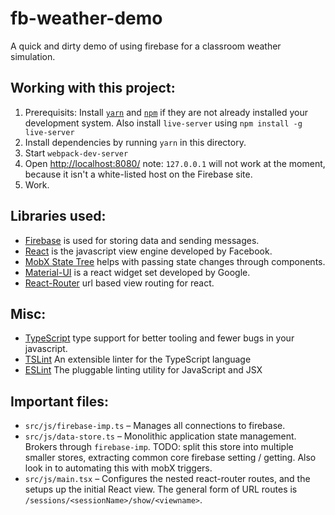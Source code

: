 # fb-weather-demo

A quick and dirty demo of using firebase for a classroom weather simulation.


## Working with this project:

1. Prerequisits: Install [`yarn`](https://yarnpkg.com/) and [`npm`](https://www.npmjs.com/)
if they are not already installed  your development system.  Also install `live-server` using `npm install -g live-server`
2. Install dependencies by running `yarn` in this directory.
3. Start `webpack-dev-server`
4. Open [http://localhost:8080/](http://localhost:8080/) note: `127.0.0.1` will not work at the moment, because it isn't a white-listed host on the Firebase site.
5. Work.

## Libraries used:
* [Firebase](https://firebase.google.com/) is used for storing data and sending messages.
* [React](https://facebook.github.io/react/) is the javascript view engine developed by Facebook.
* [MobX State Tree](https://github.com/mobxjs/mobx-state-tree) helps with passing state changes through components.
* [Material-UI](http://www.material-ui.com/) is a react widget set developed by Google.
* [React-Router](https://reacttraining.com/react-router/) url based view routing for react.

## Misc:
* [TypeScript](https://www.typescriptlang.org/) type support for better tooling and fewer bugs in your javascript.
* [TSLint](https://palantir.github.io/tslint/) An extensible linter for the TypeScript language
* [ESLint](http://eslint.org/) The pluggable linting utility for JavaScript and JSX

## Important files:
* `src/js/firebase-imp.ts` – Manages all connections to firebase.
* `src/js/data-store.ts` – Monolithic application state management. Brokers through `firebase-imp`. TODO: split this store into multiple smaller stores, extracting common core firebase setting / getting. Also look in to automating this with mobX triggers.
* `src/js/main.tsx` – Configures the nested react-router routes, and the setups up the initial React view. The general form of URL routes is `/sessions/<sessionName>/show/<viewname>`.
